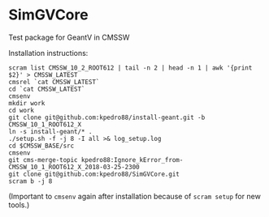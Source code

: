 # SimGVCore
Test package for GeantV in CMSSW

Installation instructions:
```
scram list CMSSW_10_2_ROOT612 | tail -n 2 | head -n 1 | awk '{print $2}' > CMSSW_LATEST
cmsrel `cat CMSSW_LATEST`
cd `cat CMSSW_LATEST`
cmsenv
mkdir work
cd work
git clone git@github.com:kpedro88/install-geant.git -b CMSSW_10_1_ROOT612_X
ln -s install-geant/* .
./setup.sh -f -j 8 -I all >& log_setup.log
cd $CMSSW_BASE/src
cmsenv
git cms-merge-topic kpedro88:Ignore_kError_from-CMSSW_10_1_ROOT612_X_2018-03-25-2300
git clone git@github.com:kpedro88/SimGVCore.git
scram b -j 8

```

(Important to `cmsenv` again after installation because of `scram setup` for new tools.)

